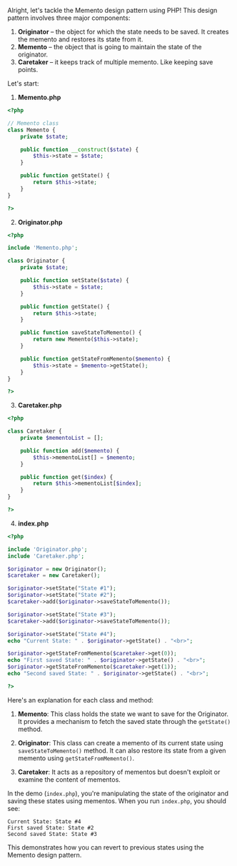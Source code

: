 Alright, let's tackle the Memento design pattern using PHP! This design pattern involves three major components:

1. **Originator** – the object for which the state needs to be saved. It creates the memento and restores its state from it.
2. **Memento** – the object that is going to maintain the state of the originator.
3. **Caretaker** – it keeps track of multiple memento. Like keeping save points.

Let's start:

1. **Memento.php**
```php
<?php

// Memento class
class Memento {
    private $state;

    public function __construct($state) {
        $this->state = $state;
    }

    public function getState() {
        return $this->state;
    }
}

?>
```

2. **Originator.php**
```php
<?php

include 'Memento.php';

class Originator {
    private $state;

    public function setState($state) {
        $this->state = $state;
    }

    public function getState() {
        return $this->state;
    }

    public function saveStateToMemento() {
        return new Memento($this->state);
    }

    public function getStateFromMemento($memento) {
        $this->state = $memento->getState();
    }
}

?>
```

3. **Caretaker.php**
```php
<?php

class Caretaker {
    private $mementoList = [];

    public function add($memento) {
        $this->mementoList[] = $memento;
    }

    public function get($index) {
        return $this->mementoList[$index];
    }
}

?>
```

4. **index.php**
```php
<?php

include 'Originator.php';
include 'Caretaker.php';

$originator = new Originator();
$caretaker = new Caretaker();

$originator->setState("State #1");
$originator->setState("State #2");
$caretaker->add($originator->saveStateToMemento());

$originator->setState("State #3");
$caretaker->add($originator->saveStateToMemento());

$originator->setState("State #4");
echo "Current State: " . $originator->getState() . "<br>";

$originator->getStateFromMemento($caretaker->get(0));
echo "First saved State: " . $originator->getState() . "<br>";
$originator->getStateFromMemento($caretaker->get(1));
echo "Second saved State: " . $originator->getState() . "<br>";

?>
```

Here's an explanation for each class and method:

1. **Memento**: This class holds the state we want to save for the Originator. It provides a mechanism to fetch the saved state through the `getState()` method.

2. **Originator**: This class can create a memento of its current state using `saveStateToMemento()` method. It can also restore its state from a given memento using `getStateFromMemento()`.

3. **Caretaker**: It acts as a repository of mementos but doesn't exploit or examine the content of mementos.

In the demo (`index.php`), you're manipulating the state of the originator and saving these states using mementos. When you run `index.php`, you should see:

```
Current State: State #4
First saved State: State #2
Second saved State: State #3
```

This demonstrates how you can revert to previous states using the Memento design pattern.
